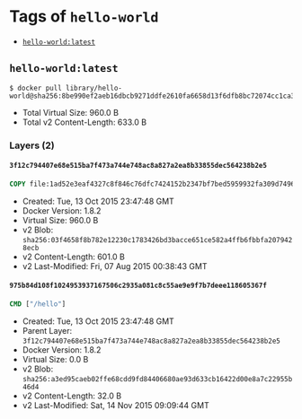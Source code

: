 <!-- THIS FILE IS GENERATED VIA '.template-helpers/generate-tag-details.pl' -->

# Tags of `hello-world`

-	[`hello-world:latest`](#hello-worldlatest)

## `hello-world:latest`

```console
$ docker pull library/hello-world@sha256:8be990ef2aeb16dbcb9271ddfe2610fa6658d13f6dfb8bc72074cc1ca36966a7
```

-	Total Virtual Size: 960.0 B
-	Total v2 Content-Length: 633.0 B

### Layers (2)

#### `3f12c794407e68e515ba7f473a744e748ac8a827a2ea8b33855dec564238b2e5`

```dockerfile
COPY file:1ad52e3eaf4327c8f846c76dfc7424152b2347bf7bed5959932fa309d7496afc in /
```

-	Created: Tue, 13 Oct 2015 23:47:48 GMT
-	Docker Version: 1.8.2
-	Virtual Size: 960.0 B
-	v2 Blob: `sha256:03f4658f8b782e12230c1783426bd3bacce651ce582a4ffb6fbbfa2079428ecb`
-	v2 Content-Length: 601.0 B
-	v2 Last-Modified: Fri, 07 Aug 2015 00:38:43 GMT

#### `975b84d108f1024953937167506c2935a081c8c55ae9e9f7b7deee118605367f`

```dockerfile
CMD ["/hello"]
```

-	Created: Tue, 13 Oct 2015 23:47:48 GMT
-	Parent Layer: `3f12c794407e68e515ba7f473a744e748ac8a827a2ea8b33855dec564238b2e5`
-	Docker Version: 1.8.2
-	Virtual Size: 0.0 B
-	v2 Blob: `sha256:a3ed95caeb02ffe68cdd9fd84406680ae93d633cb16422d00e8a7c22955b46d4`
-	v2 Content-Length: 32.0 B
-	v2 Last-Modified: Sat, 14 Nov 2015 09:09:44 GMT
